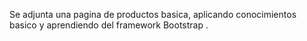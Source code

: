 Se adjunta una pagina de productos basica, aplicando conocimientos basico y aprendiendo del framework Bootstrap .
